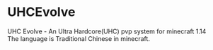 # UHCEvolve
UHC Evolve - An Ultra Hardcore(UHC) pvp system for minecraft 1.14<br />
The language is Traditional Chinese in minecraft. 
